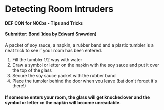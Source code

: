 # Detecting Room Intruders
#### DEF CON for N00bs - Tips and Tricks
#### Submitter: Bond (idea by Edward Snowden)


A packet of soy sauce, a napkin, a rubber band and a plastic tumbler is a neat trick to see if your room has been entered.

1. Fill the tumbler 1/2 way with water
2. Draw a symbol or letter on the napkin with the soy sauce and put it over the top of the glass
3. Secure the soy sauce packet with the rubber band
4. Place the tumbler behind the door when you leave (but don't forget it's there!)

#### If someone enters your room, the glass will get knocked over and the symbol or letter on the napkin will become unreadable.
